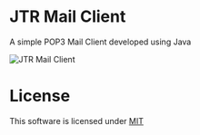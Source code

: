 # JTR Mail Client

A simple POP3 Mail Client developed using Java

![JTR Mail Client][jtr-01]

# License

This software is licensed under [MIT][mit]

[mit]: https://github.com/junian/java-apps/blob/master/LICENSE
[jtr-01]: https://raw.github.com/junian/java-apps/gh-pages/img/screenshots/jtrmail-01.jpg "JTR Mail Client"
